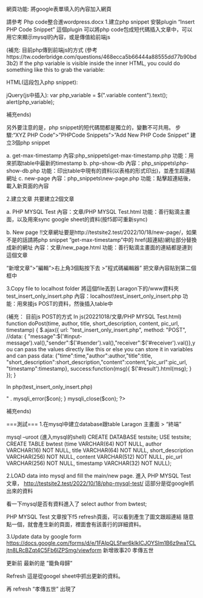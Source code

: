 網頁功能:
將google表單填入的內容加入網頁

請參考 Php code整合進wordpress.docx
1.建立php snippet
安裝plugin “Insert PHP Code Snippet”
這個plugin 可以將php code包成短代碼插入文章中，可以用它來顯示mysql的內容，或是傳值給前端js

(補充:
目前php傳到前端js的方式
(參考https://tw.coderbridge.com/questions/468ecca5b66444a88555dd77b90bd3b2)
If the php variable is visible inside the inner HTML, you could do something like this to grab the variable:

HTML(這段包入php snippet):
<span class="variable content"><?php echo $variable; ?></span>

jQuery(js中插入):
var php_variable = $(".variable content").text();
alert(php_variable);

補充ends)

另外要注意的是，php snippet的短代碼間都是獨立的，變數不可共用。
步驟:“XYZ PHP Code”>”PHPCode Snippets”>”Add New PHP Code Snippet”
建立3個php snippet

a. get-max-timestamp
內容:php_snippets\get-max-timestamp.php
功能：用來抓取table中最新的timestamp
b. php-show-db
內容：php_snippets\php-show-db.php
功能：印出table中現有的資料(以表格的形式印出)，並產生超連結網址
c. new-page
內容：php_snippets\new-page.php
功能：點擊超連結後，載入新頁面的內容


2.建立文章
共要建立2個文章

a. PHP MYSQL Test
內容：文章/PHP MYSQL Test.html
功能：善行點滴主畫面，以及用來sync google sheet的資料(按f5即可重新sync)

b. New page !!文章網址要是http://testsite2.test/2022/10/18/new-page/，如果不是的話請將php snippet ”get-max-timestamp”中的 href(超連結)網址部分替換成新的網址
內容：文章/new_page.html
功能：善行點滴主畫面的連結都是連到這個文章

“新增文章”>”編輯”>右上角3個點按下去 >”程式碼編輯器”
把文章內容貼到第二個框中
 

3.Copy file to localhost folder
將這個file丟到 Laragon下的/www資料夾
test_insert_only_insert.php
內容：localhost\test_insert_only_insert.php
功能：用來接js POST的資料，然後插入table中

(補充：
目前js POST的方式
In js(20221018/文章/PHP MYSQL Test.html)
function doPost(time, author, title, short_description, content, pic_url, timestamp)
{
$.ajax({
    url: "test_insert_only_insert.php", 
    method: "POST", 
    //data: { "message":$('#input-message').val(),"sender":$('#sender').val(),"receiver":$('#receiver').val()},you can pass the values directly like this or else you can store it in variables and can pass
    data: {"time":time,"author":author,"title":title, "short_description":short_description,"content":content,"pic_url":pic_url, "timestamp":timestamp},
	success:function(msg){
	$('#result').html(msg);
	}
   });
}

In php(test_insert_only_insert.php)
<?php
	require_once 'db_cn.php';

	$sql="INSERT INTO bwtest (time,author,title,short_description,content,pic_url,timestamp)
	VALUES
	('$_POST[time]','$_POST[author]','$_POST[title]','$_POST[short_description]','$_POST[content]','$_POST[pic_url]','$_POST[timestamp]')";

	echo "sql=$sql\n";

	if (mysqli_query($con, $sql)) {
		echo "新记录插入成功";
	} else {
		echo "Error: " . $sql . "<br>" . mysqli_error($con);
	}
	mysqli_close($con);
?>
補充ends)
 
===測試===
1.在mysql中建立database跟table
Laragon 主畫面 > “終端”

mysql –uroot
(進入mysql的shell)
CREATE DATABASE testsite;
USE testsite;
CREATE TABLE bwtest (time VARCHAR(64) NOT NULL, author VARCHAR(16) NOT NULL, title VARCHAR(64) NOT NULL, short_description VARCHAR(256) NOT NULL, content VARCHAR(512) NOT NULL, pic_url VARCHAR(256) NOT NULL, timestamp VARCHAR(32) NOT NULL);
 
2.LOAD data into mysql and fill the main/new page.
進入 PHP MYSQL Test 文章，
http://testsite2.test/2022/10/18/php-mysql-test/
這部分是從google抓出來的資料
 

看一下mysql是否有資料進入了
select author from bwtest;

PHP MYSQL Test 文章按下f5 refresh頁面，可以看到產生了圖文跟超連結
隨意點一個，就會產生新的頁面，裡面會有該善行的詳細資料。
 
3.Update data by google form
https://docs.google.com/forms/d/e/1FAIpQLSfwr6kIkICJOYSIm1B6z9waTCLjtn8LRcBZqt4C5Fb6lZPSmg/viewform
新增故事20 孝傳五世
 


更新前 最新的是 ”籠負母歸”
 
Refresh 這是從googel sheet中抓出更新的資料。
 
再 refresh “孝傳五世” 出現了
